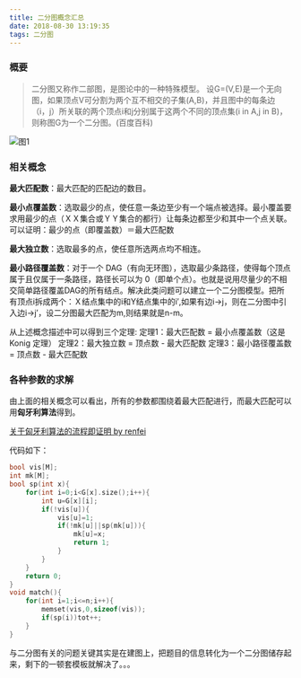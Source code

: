 ```yaml
---
title: 二分图概念汇总
date: 2018-08-30 13:19:35
tags: 二分图
---
```

### 概要

>二分图又称作二部图，是图论中的一种特殊模型。 设G=(V,E)是一个无向图，如果顶点V可分割为两个互不相交的子集(A,B)，并且图中的每条边（i，j）所关联的两个顶点i和j分别属于这两个不同的顶点集(i in A,j in B)，则称图G为一个二分图。(百度百科)

<!--more-->
![图1](https://gss1.bdstatic.com/9vo3dSag_xI4khGkpoWK1HF6hhy/baike/c0%3Dbaike92%2C5%2C5%2C92%2C30/sign=c03445cb72ec54e755e1124cd851f035/7a899e510fb30f24a3ac24f6c195d143ad4b0315.jpg)

### 相关概念

**最大匹配数**：最大匹配的匹配边的数目。

**最小点覆盖数**：选取最少的点，使任意一条边至少有一个端点被选择。最小覆盖要求用最少的点（ＸＸ集合或ＹＹ集合的都行）让每条边都至少和其中一个点关联。可以证明：最少的点（即覆盖数）＝最大匹配数

**最大独立数**：选取最多的点，使任意所选两点均不相连。

**最小路径覆盖数**：对于一个 DAG（有向无环图），选取最少条路径，使得每个顶点属于且仅属于一条路径，路径长可以为 0（即单个点）。也就是说用尽量少的不相交简单路径覆盖DAG的所有结点。解决此类问题可以建立一个二分图模型。把所有顶点i拆成两个：Ｘ结点集中的i和Y结点集中的i′,如果有边i→j，则在二分图中引入边i→j′，设二分图最大匹配为m,则结果就是n-m。

从上述概念描述中可以得到三个定理: 
定理1：最大匹配数 = 最小点覆盖数（这是 Konig 定理） 
定理2：最大独立数 = 顶点数 - 最大匹配数 
定理3：最小路径覆盖数 = 顶点数 - 最大匹配数

### 各种参数的求解

由上面的相关概念可以看出，所有的参数都围绕着最大匹配进行，而最大匹配可以用**匈牙利算法**得到。

[关于匈牙利算法的流程即证明 by renfei](https://www.renfei.org/blog/bipartite-matching.html)

代码如下：
```c++
bool vis[M];
int mk[M];
bool sp(int x){
	for(int i=0;i<G[x].size();i++){
		int u=G[x][i];
		if(!vis[u]){
			vis[u]=1;
			if(!mk[u]||sp(mk[u])){
				mk[u]=x;
				return 1;
			}
		}
	}
	return 0;
}
void match(){
	for(int i=1;i<=n;i++){
		memset(vis,0,sizeof(vis));
		if(sp(i))tot++;
	}
}
```

与二分图有关的问题关键其实是在建图上，把题目的信息转化为一个二分图储存起来，剩下的一顿套模板就解决了。。。
